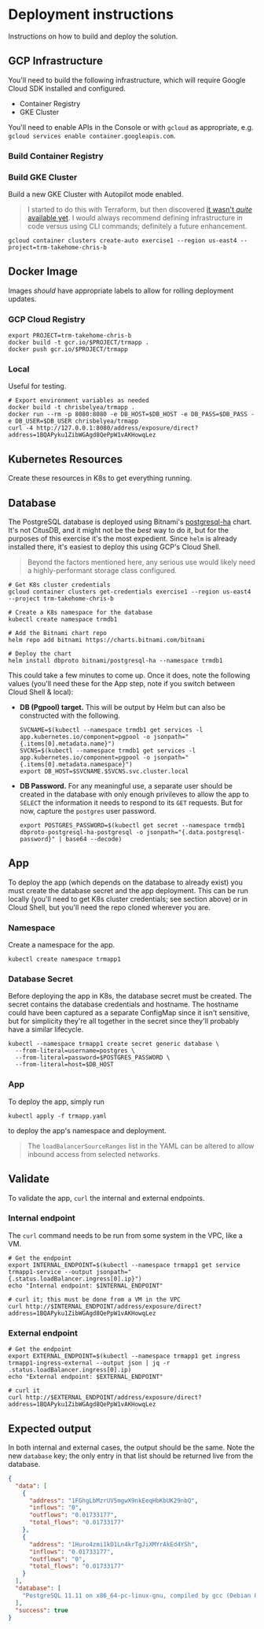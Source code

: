# Deployment instructions
Instructions on how to build and deploy the solution.

## GCP Infrastructure
You'll need to build the following infrastructure, which will require Google Cloud SDK installed and configured.
- Container Registry
- GKE Cluster

You'll need to enable APIs in the Console or with `gcloud` as appropriate, e.g. `gcloud services enable container.googleapis.com`.

### Build Container Registry


### Build GKE Cluster
Build a new GKE Cluster with Autopilot mode enabled.

> I started to do this with Terraform, but then discovered [it wasn't _quite_ available yet](https://github.com/hashicorp/terraform-provider-google/issues/8553#issuecomment-810623650). I would always recommend defining infrastructure in code versus using CLI commands; definitely a future enhancement.

```shell
gcloud container clusters create-auto exercise1 --region us-east4 --project=trm-takehome-chris-b
```

## Docker Image
Images _should_ have appropriate labels to allow for rolling deployment updates.

### GCP Cloud Registry
```shell
export PROJECT=trm-takehome-chris-b
docker build -t gcr.io/$PROJECT/trmapp .
docker push gcr.io/$PROJECT/trmapp
```

### Local
Useful for testing.
```shell
# Export environment variables as needed
docker build -t chrisbelyea/trmapp .
docker run --rm -p 8080:8080 -e DB_HOST=$DB_HOST -e DB_PASS=$DB_PASS -e DB_USER=$DB_USER chrisbelyea/trmapp
curl -4 http://127.0.0.1:8080/address/exposure/direct?address=1BQAPyku1ZibWGAgd8QePpW1vAKHowqLez
```

## Kubernetes Resources
Create these resources in K8s to get everything running.

## Database
The PostgreSQL database is deployed using Bitnami's [postgresql-ha](https://artifacthub.io/packages/helm/bitnami/postgresql-ha) chart. It's not CitusDB, and it might not be the _best_ way to do it, but for the purposes of this exercise it's the most expedient. Since `helm` is already installed there, it's easiest to deploy this using GCP's Cloud Shell.

> Beyond the factors mentioned here, any serious use would likely need a highly-performant storage class configured.

```shell
# Get K8s cluster credentials
gcloud container clusters get-credentials exercise1 --region us-east4 --project trm-takehome-chris-b

# Create a K8s namespace for the database
kubectl create namespace trmdb1

# Add the Bitnami chart repo
helm repo add bitnami https://charts.bitnami.com/bitnami

# Deploy the chart
helm install dbproto bitnami/postgresql-ha --namespace trmdb1
```

This could take a few minutes to come up. Once it does, note the following values (you'll need these for the App step, note if you switch between Cloud Shell & local):

- **DB (Pgpool) target.** This will be output by Helm but can also be constructed with the following.
  ```shell
  SVCNAME=$(kubectl --namespace trmdb1 get services -l app.kubernetes.io/component=pgpool -o jsonpath="{.items[0].metadata.name}")
  SVCNS=$(kubectl --namespace trmdb1 get services -l app.kubernetes.io/component=pgpool -o jsonpath="{.items[0].metadata.namespace}")
  export DB_HOST=$SVCNAME.$SVCNS.svc.cluster.local
  ```
- **DB Password.** For any meaningful use, a separate user should be created in the database with only enough privileves to allow the app to `SELECT` the information it needs to respond to its `GET` requests. But for now, capture the `postgres` user password.
  ```shell
  export POSTGRES_PASSWORD=$(kubectl get secret --namespace trmdb1 dbproto-postgresql-ha-postgresql -o jsonpath="{.data.postgresql-password}" | base64 --decode)
  ```

## App
To deploy the app (which depends on the database to already exist) you must create the database secret and the app deployment. This can be run locally (you'll need to get K8s cluster credentials; see section above) or in Cloud Shell, but you'll need the repo cloned wherever you are.

### Namespace
Create a namespace for the app.
```shell
kubectl create namespace trmapp1
```

### Database Secret
Before deploying the app in K8s, the database secret must be created. The secret contains the database credentials and hostname. The hostname could have been captured as a separate ConfigMap since it isn't sensitive, but for simplicity they're all together in the secret since they'll probably have a similar lifecycle.

```shell
kubectl --namespace trmapp1 create secret generic database \
  --from-literal=username=postgres \
  --from-literal=password=$POSTGRES_PASSWORD \
  --from-literal=host=$DB_HOST
```

### App
To deploy the app, simply run
```shell
kubectl apply -f trmapp.yaml
```
to deploy the app's namespace and deployment.

> The `loadBalancerSourceRanges` list in the YAML can be altered to allow inbound access from selected networks.

## Validate
To validate the app, `curl` the internal and external endpoints.

### Internal endpoint
The `curl` command needs to be run from some system in the VPC, like a VM.
```shell
# Get the endpoint
export INTERNAL_ENDPOINT=$(kubectl --namespace trmapp1 get service trmapp1-service --output jsonpath="{.status.loadBalancer.ingress[0].ip}")
echo "Internal endpoint: $INTERNAL_ENDPOINT"

# curl it; this must be done from a VM in the VPC
curl http://$INTERNAL_ENDPOINT/address/exposure/direct?address=1BQAPyku1ZibWGAgd8QePpW1vAKHowqLez
```

### External endpoint
```shell
# Get the endpoint
export EXTERNAL_ENDPOINT=$(kubectl --namespace trmapp1 get ingress trmapp1-ingress-external --output json | jq -r .status.loadBalancer.ingress[0].ip)
echo "External endpoint: $EXTERNAL_ENDPOINT"

# curl it
curl http://$EXTERNAL_ENDPOINT/address/exposure/direct?address=1BQAPyku1ZibWGAgd8QePpW1vAKHowqLez
```

## Expected output
In both internal and external cases, the output should be the same. Note the new `database` key; the only entry in that list should be returned live from the database.

```json
{
  "data": [
    {
      "address": "1FGhgLbMzrUV5mgwX9nkEeqHbKbUK29nbQ",
      "inflows": "0",
      "outflows": "0.01733177",
      "total_flows": "0.01733177"
    },
    {
      "address": "1Huro4zmi1kD1Ln4krTgJiXMYrAkEd4YSh",
      "inflows": "0.01733177",
      "outflows": "0",
      "total_flows": "0.01733177"
    }
  ],
  "database": [
    "PostgreSQL 11.11 on x86_64-pc-linux-gnu, compiled by gcc (Debian 8.3.0-6) 8.3.0, 64-bit"
  ],
  "success": true
}
```
